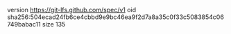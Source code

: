 version https://git-lfs.github.com/spec/v1
oid sha256:504ecad24fb6ce4cbbd9e9bc46ea9f2d7a8a35c0f33c5083854c06749babac11
size 135
